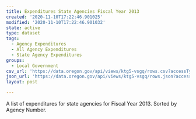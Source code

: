 ```yaml
---
title: Expenditures State Agencies Fiscal Year 2013
created: '2020-11-10T17:22:46.901025'
modified: '2020-11-10T17:22:46.901032'
state: active
type: dataset
tags:
  - Agency Expenditures
  - All Agency Expenditures
  - State Agency Expenditures
groups:
  - Local Government
csv_url: 'https://data.oregon.gov/api/views/ktg5-vsgq/rows.csv?accessType=DOWNLOAD'
json_url: 'https://data.oregon.gov/api/views/ktg5-vsgq/rows.json?accessType=DOWNLOAD'
layout: post

---
```

A list of expenditures for state agencies for Fiscal Year 2013.  Sorted by Agency Number.
